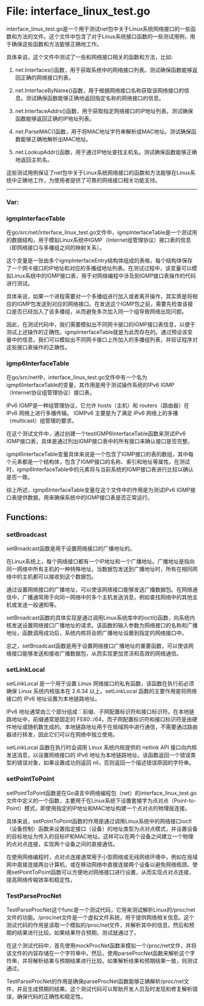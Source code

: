 # File: interface_linux_test.go

interface_linux_test.go是一个用于测试net包中关于Linux系统网络接口的一些函数和方法的文件。这个文件中包含了对于Linux系统接口函数的一些测试用例，用于确保这些函数和方法能够正确地工作。

具体来说，这个文件中测试了一些和网络接口相关的函数和方法，比如:

1. net.Interfaces()函数，用于获取系统中的网络接口列表。测试确保函数能够返回正确的网络接口列表。

2. net.InterfaceByName()函数，用于根据网络接口名称获取该网络接口的信息。测试确保函数能够正确地返回指定名称的网络接口的信息。

3. net.InterfaceAddrs()函数，用于获取指定网络接口的IP地址列表。测试确保函数能够返回正确的IP地址列表。

4. net.ParseMAC()函数，用于将MAC地址字符串解析成MAC地址。测试确保函数能够正确地解析出MAC地址。

5. net.LookupAddr()函数，用于通过IP地址查找主机名。测试确保函数能够正确地返回主机名。

这些测试用例保证了net包中关于Linux系统网络接口的函数和方法能够在Linux系统中正确地工作，为使用者提供了可靠的网络接口相关功能支持。




---

### Var:

### igmpInterfaceTable

在go/src/net/interface_linux_test.go文件中，igmpInterfaceTable是一个测试用的数据结构，用于模拟Linux系统中IGMP（Internet组管理协议）接口表的信息（即网络接口与多播组之间的映射关系）。

这个变量是一张由多个igmpInterfaceEntry结构体组成的表格，每个结构体保存了一个网卡接口的IP地址和对应的多播组地址列表。在测试过程中，该变量可以模拟Linux系统中的IGMP接口表，用于对网络编程中涉及到IGMP接口表操作的代码进行测试。

具体来说，如果一个进程需要对一个多播组进行加入或者离开操作，其实质是将相应的IGMP包发送到对应的网络接口。在发送这个IGMP包之前，需要先检查该接口是否已经加入了该多播组，从而避免多次加入同一个组导致网络出现问题。

因此，在测试代码中，我们需要模拟出不同网卡接口的IGMP接口表信息，以便于测试上述操作的正确性。igmpInterfaceTable就是为此而存在的。通过预设该变量中的信息，我们可以模拟出不同网卡接口上所加入的多播组列表，并验证程序对这些接口表操作的正确性。



### igmp6InterfaceTable

在go/src/net中，interface_linux_test.go文件中有一个名为igmp6InterfaceTable的变量，其作用是用于测试操作系统的IPv6 IGMP（Internet协议组管理协议）接口表。

IPv6 IGMP是一种组管理协议，它允许 hosts（主机）和 routers（路由器）在 IPv6 网络上进行多播传输。 IGMPv6 主要是为了满足 IPv6 网络上的多播（multicast）组管理的要求。

在这个测试文件中，通过创建一个testIGMP6InterfaceTable函数来测试IPv6 IGMP接口表，具体是通过列出IGMP接口表中的所有接口来确认接口是否完整。

igmp6InterfaceTable变量具体来说是一个包含了IGMP接口的表的数组，其中每个元素都是一个结构体，包含了IGMP接口的名称、索引和地址等属性。在测试时，igmp6InterfaceTable中的元素将与当前系统的IGMP接口表进行比较以确认是否一致。

综上所述，igmp6InterfaceTable变量在这个文件中的作用是为测试IPv6 IGMP接口表提供数据，用来确保系统中的IGMP接口表是否正常运行。



## Functions:

### setBroadcast

setBroadcast函数是用于设置网络接口的广播地址的。

在Linux系统上，每个网络接口都有一个IP地址和一个广播地址。广播地址是指向同一网络中所有主机的一种特殊地址。当数据包发送到广播地址时，所有在相同网络中的主机都可以接收到这个数据包。

通过设置网络接口的广播地址，可以使该网络接口能够发送广播数据包。在网络通信中，广播通常用于向同一网络中的多个主机发送消息，例如查找网络中的其他主机或发送一般通知等。

setBroadcast函数的具体实现是通过调用Linux系统库中的ioctl()函数，向系统内核发送设置网络接口广播地址的请求。该函数的输入参数为网络接口的名称和广播地址，函数调用成功后，系统内核将会把广播地址设置到指定的网络接口中。

总之，setBroadcast函数是用于设置网络接口广播地址的重要函数，可以使该网络接口能够发送和接收广播数据包，从而实现更加灵活和高效的网络通信。



### setLinkLocal

setLinkLocal 是一个用于设置 Linux 网络接口的私有函数，该函数在执行前必须确保 Linux 系统内核版本在 2.6.34 以上。setLinkLocal 函数的主要作用是将网络接口的 IPv6 地址设置为本地链路地址。

IPv6 地址通常由三个部分组成：前缀、子网配置标识符和接口标识符。在本地链路地址中，前缀通常是固定的 FE80::/64，而子网配置标识符和接口标识符是由硬件地址或随机数生成的。本地链路地址用于在局域网中进行通信，不需要通过路由器进行转发，因此它们可以在网络中独立使用。

setLinkLocal 函数在执行时会调用 Linux 系统内核提供的 netlink API 接口向内核发送消息，以设置网络接口的 IPv6 地址为本地链路地址。该函数返回一个错误类型的错误对象，如果设置成功则返回 nil，否则返回一个描述错误原因的字符串。



### setPointToPoint

setPointToPoint函数是在Go语言中网络编程包（net）的interface_linux_test.go文件中定义的一个函数，主要用于在Linux系统下设置套接字为点对点（Point-to-Point）模式，即使用指定的IP地址和MAC地址构建一个点对点的物理层连接。

具体来说，setPointToPoint函数的作用是通过调用Linux系统中的网络接口ioctl（设备控制）函数来设置指定接口（设备）的地址类型为点对点模式，并设置设备的目标地址为传入的目标IP和MAC地址。这样可以在两个设备之间建立一个物理的点对点连接，实现两个设备之间的直接通信。

在使用网络编程时，点对点连接通常用于小型网络或无线网络环境中，例如在局域网中直接连接两台计算机，或在移动网络中直接连接两个设备以避免网络瓶颈。使用setPointToPoint函数可以方便地对网络接口进行设置，从而实现点对点连接，提高网络传输效率和稳定性。



### TestParseProcNet

TestParseProcNet这个func是一个测试代码，它用来测试解析Linux的/proc/net文件的功能。/proc/net文件是一个虚拟文件系统，用于提供网络相关信息。这个测试代码的作用是读取一个模拟的/proc/net文件，并解析其中的信息，然后和预期的结果进行比较。如果结果符合预期，测试就通过了。

在这个测试代码中，首先使用mockProcNet函数来模拟一个/proc/net文件，并将该文件的内容存储在一个字符串中。然后，使用parseProcNet函数来解析这个字符串，并将解析结果与预期结果进行比较。如果解析结果和预期结果一致，则测试通过。

TestParseProcNet的作用是确保parseProcNet函数能够正确解析/proc/net文件，并且生成预期的结果。这个测试代码可以帮助开发人员及时发现和修复解析错误，确保代码的正确性和稳定性。



